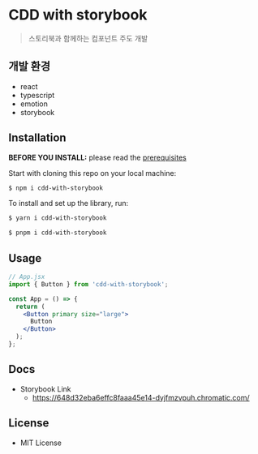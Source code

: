 # CDD with storybook

> 스토리북과 함께하는 컴포넌트 주도 개발

## 개발 환경

- react
- typescript
- emotion
- storybook

## Installation

**BEFORE YOU INSTALL:** please read the [prerequisites](#prerequisites)

Start with cloning this repo on your local machine:

```sh
$ npm i cdd-with-storybook
```

To install and set up the library, run:

```sh
$ yarn i cdd-with-storybook
```

```sh
$ pnpm i cdd-with-storybook
```

## Usage

```jsx
// App.jsx
import { Button } from 'cdd-with-storybook';

const App = () => {
  return (
    <Button primary size="large">
      Button
    </Button>
  );
};
```

## Docs

- Storybook Link
  - https://648d32eba6effc8faaa45e14-dyjfmzvpuh.chromatic.com/

## License

- MIT License
